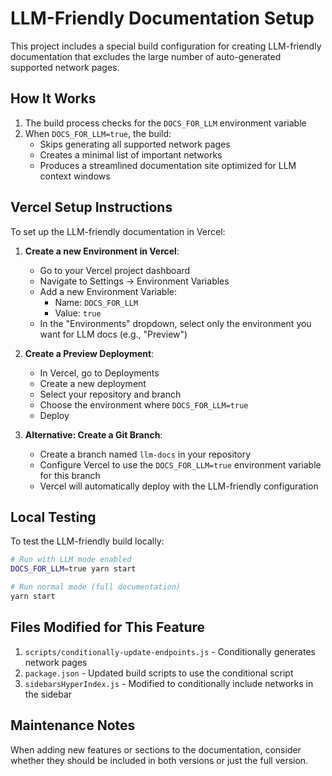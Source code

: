 # LLM-Friendly Documentation Setup

This project includes a special build configuration for creating LLM-friendly documentation that excludes the large number of auto-generated supported network pages.

## How It Works

1. The build process checks for the `DOCS_FOR_LLM` environment variable
2. When `DOCS_FOR_LLM=true`, the build:
   - Skips generating all supported network pages
   - Creates a minimal list of important networks
   - Produces a streamlined documentation site optimized for LLM context windows

## Vercel Setup Instructions

To set up the LLM-friendly documentation in Vercel:

1. **Create a new Environment in Vercel**:

   - Go to your Vercel project dashboard
   - Navigate to Settings → Environment Variables
   - Add a new Environment Variable:
     - Name: `DOCS_FOR_LLM`
     - Value: `true`
   - In the "Environments" dropdown, select only the environment you want for LLM docs (e.g., "Preview")

2. **Create a Preview Deployment**:

   - In Vercel, go to Deployments
   - Create a new deployment
   - Select your repository and branch
   - Choose the environment where `DOCS_FOR_LLM=true`
   - Deploy

3. **Alternative: Create a Git Branch**:
   - Create a branch named `llm-docs` in your repository
   - Configure Vercel to use the `DOCS_FOR_LLM=true` environment variable for this branch
   - Vercel will automatically deploy with the LLM-friendly configuration

## Local Testing

To test the LLM-friendly build locally:

```bash
# Run with LLM mode enabled
DOCS_FOR_LLM=true yarn start

# Run normal mode (full documentation)
yarn start
```

## Files Modified for This Feature

1. `scripts/conditionally-update-endpoints.js` - Conditionally generates network pages
2. `package.json` - Updated build scripts to use the conditional script
3. `sidebarsHyperIndex.js` - Modified to conditionally include networks in the sidebar

## Maintenance Notes

When adding new features or sections to the documentation, consider whether they should be included in both versions or just the full version.
